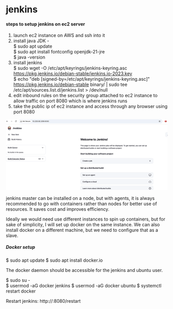 # jenkins

#### steps to setup jenkins on ec2 server

1. launch ec2 instance on AWS and ssh into it
2. install java JDK - <br>
   $ sudo apt update <br>
   $ sudo apt install fontconfig openjdk-21-jre <br>
   $ java -version <br>
3. install jenkins <br>
   $ sudo wget -O /etc/apt/keyrings/jenkins-keyring.asc https://pkg.jenkins.io/debian-stable/jenkins.io-2023.key <br>
   $ echo "deb [signed-by=/etc/apt/keyrings/jenkins-keyring.asc]" https://pkg.jenkins.io/debian-stable binary/ | sudo tee /etc/apt/sources.list.d/jenkins.list > /dev/null <br>
4. edit inbound rules on the security group attached to ec2 instance to allow traffic on port 8080 which is where jenkins runs 
5. take the public ip of ec2 instance and access through any browser using port 8080

![install](installation-complete.png)

jenkins master can be installed on a node, but with agents, it is always recommended to go with containers rather than nodes for better use of resources. It saves cost and improves efficiency.

Ideally we would need use different instances to spin up containers, but for sake of simplicity, I will set up docker on the same instance. We can also install docker on a different machine, but we need to configure that as a slave.

##### Docker setup
$ sudo apt update
$ sudo apt install docker.io

The docker daemon should be accessible for the jenkins and ubuntu user.

$ sudo su - <br>
$ usermod -aG docker jenkins
$ usermod -aG docker ubuntu 
$ systemctl restart docker

Restart jenkins: http://<ec2-instance-public-ip>:8080/restart

